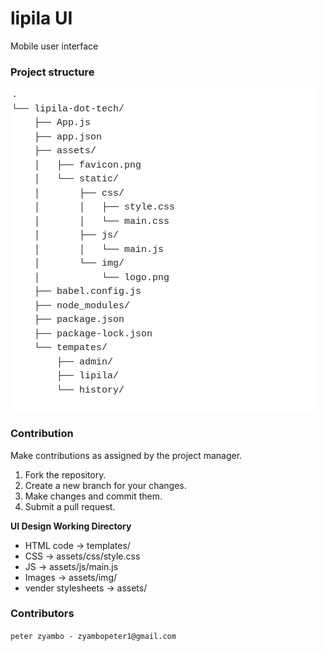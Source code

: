 # lipila UI
Mobile user interface

### Project structure

![Project structure](./assets/lipila-project-structure.png)

### Contribution
Make contributions as assigned by the project manager.

1. Fork the repository.
2. Create a new branch for your changes.
3. Make changes and commit them.
4. Submit a pull request.

**UI Design Working Directory**
- HTML code -> templates/
- CSS -> assets/css/style.css
- JS -> assets/js/main.js
- Images -> assets/img/
- vender stylesheets -> assets/
  
### Contributors

`peter zyambo - zyambopeter1@gmail.com`
